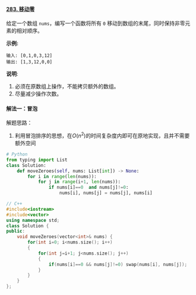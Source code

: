 #### [283. 移动零](https://leetcode-cn.com/problems/move-zeroes/)

给定一个数组 `nums`，编写一个函数将所有 `0` 移动到数组的末尾，同时保持非零元素的相对顺序。

**示例:**

```
输入: [0,1,0,3,12]
输出: [1,3,12,0,0]
```

**说明**:

1. 必须在原数组上操作，不能拷贝额外的数组。
2. 尽量减少操作次数。

#### 解法一：冒泡

解题思路：

1. 利用冒泡排序的思想，在$O(n^2)$的时间复杂度内即可在原地实现，且并不需要额外空间

```python
# Python
from typing import List
class Solution:
    def moveZeroes(self, nums: List[int]) -> None:
        for i in range(len(nums)):
            for j in range(i+1, len(nums)):
                if nums[i]==0  and nums[j]!=0:
                    nums[i], nums[j] = nums[j], nums[i]
```

```C++
// C++
#include<iostream>
#include<vector>
using namespace std;
class Solution {
public:
    void moveZeroes(vector<int>& nums) {
        for(int i=0; i<nums.size(); i++)
        {
            for(int j=i+1; j<nums.size(); j++)
            {
                if(nums[i]==0 && nums[j]!=0) swap(nums[i], nums[j]);
            }
        }
    }
};
```
